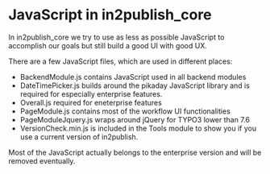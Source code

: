 # JavaScript in in2publish_core

In in2publish_core we try to use as less as possible JavaScript to accomplish our goals but still build a good UI with good UX.

There are a few JavaScript files, which are used in different places:

* BackendModule.js contains JavaScript used in all backend modules
* DateTimePicker.js builds around the pikaday JavaScript library and is required for especially enterprise features.
* Overall.js required for eneterprise features
* PageModule.js contains most of the workflow UI functionalities
* PageModuleJquery.js wraps around jQuery for TYPO3 lower than 7.6
* VersionCheck.min.js is included in the Tools module to show you if you use a current version of in2publish.

Most of the JavaScript actually belongs to the enterprise version and will be removed eventually.
